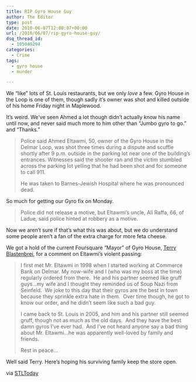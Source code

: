 ```yaml
---
title: RIP Gyro House Guy
author: The Editor
type: post
date: 2010-06-07T12:00:07+00:00
url: /2010/06/07/rip-gyro-house-guy/
dsq_thread_id:
  - 105049294
categories:
  - Crime
tags:
  - gyro house
  - murder

---
```

<a rel="attachment wp-att-4831" href="http://punchingkitty.com/2010/06/07/rip-gyro-house-guy/gyro-house-2/"><img class="alignright size-full wp-image-4831" title="gyro-house-2" src="http://media.punchingkitty.com/wordpress/2010/06/gyro-house-2.jpeg?filter=polaroid&w=250" alt="" /></a>We &#8220;like&#8221; lots of St. Louis restaurants, but we only _love_ a few. Gyro House in the Loop is one of them, though sadly it&#8217;s owner was shot and killed outside of his home Friday night in Maplewood.

It&#8217;s weird. We&#8217;ve seen Ahmed a lot though didn&#8217;t actually know his name until now, and never said much more to him other than &#8220;Jumbo gyro to go.&#8221; and &#8220;Thanks.&#8221;

> Police said Ahmed Eltawmi, 50, owner of the Gyro House in the Delmar Loop, was shot three times during a dispute and scuffle shortly after 9 p.m. outside in the parking lot near one of the building&#8217;s entrances. Witnesses said the shooter ran and the victim stumbled across the parking lot yelling that he had been shot and for someone to call 911.
> 
> He was taken to Barnes-Jewish Hospital where he was pronounced dead.

So much for getting our Gyro fix on Monday.

> Police did not release a motive, but Eltawmi&#8217;s uncle, Ali Raffa, 66, of Ladue, said police hinted at robbery as a motive.

Now we aren&#8217;t sure if that&#8217;s what this was about, but we do understand some people aren&#8217;t a fan of the extra charge for more feta cheese.

We got a hold of the current Foursquare &#8220;Mayor&#8221; of Gyro House, <a href="http://foursquare.com/user/elsicomoro" target="_blank">Terry Blastenbrei</a>, for a comment on Eltawmi&#8217;s violent passing:

> I first met Mr. Eltawmi in 1998 when I started working at Commerce Bank on Delmar. My now-wife and I (who was my boss at the time) regularly ordered from there.  He and his partner seemed like gruff guys&#8230;my wife and I thought they reminded us of Soup Nazi from Seinfeld.  We joke to this day that their gyros are the best in town because they sprinkle extra hate in them.  Over time though, he got to know our order, and he didn&#8217;t seem like such a bad guy.
> 
> I came back to St. Louis in 2005, and him and his partner still seemed gruff, though not as much as the old days.  And they have the best damn gyros I&#8217;ve ever had.  And I&#8217;ve not heard anyone say a bad thing about Mr. Eltawmi&#8230;he was apparently well-loved by family and friends.
> 
> Rest in peace&#8230;

Well said Terry. Here&#8217;s hoping his surviving family keep the store open.

via <a href="http://www.stltoday.com/stltoday/news/stories.nsf/laworder/story/7D62929FA5F2C0DC86257739001487B6?OpenDocument" target="_blank">STLToday</a>